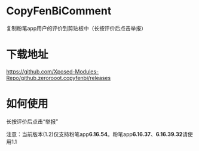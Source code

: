 # CopyFenBiComment

复制粉笔app用户的评价到剪贴板中（长按评价后点击举报）

# 下载地址

https://github.com/Xposed-Modules-Repo/github.zerorooot.copyfenbi/releases

# 如何使用

长按评价后点击“举报”

注意：当前版本(1.2)仅支持粉笔app**6.16.54**。粉笔app**6.16.37**、**6.16.39.32**请使用1.1
